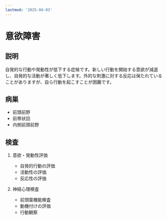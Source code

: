 ```yaml
---
lastmod: '2025-04-03'
---
```


# 意欲障害

## 説明

自発的な行動や発動性が低下する症候です。新しい行動を開始する意欲が減退し、自発的な活動が著しく低下します。外的な刺激に対する反応は保たれていることがありますが、自ら行動を起こすことが困難です。

## 病巣

- 前頭前野
- 前帯状回
- 内側前頭前野

## 検査

1. 意欲・発動性評価

   - 自発的行動の評価
   - 活動性の評価
   - 反応性の評価

2. 神経心理検査
   - 前頭葉機能検査
   - 動機付けの評価
   - 行動観察
